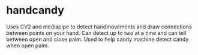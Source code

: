 # handcandy
Uses CV2 and mediapipe to detect handmovements and draw connections between points on your hand. Can detect up to two at a time and can tell between open and close palm. Used to help candy machine detect candy when open palm.
